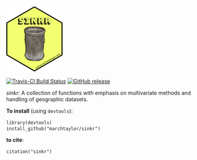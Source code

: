<img src= "hexSticker/hexSticker_sinkr.png" width="150">


[![Travis-CI Build Status](https://travis-ci.org/marchtaylor/sinkr.svg?branch=master)](https://travis-ci.org/marchtaylor/sinkr)
[![GitHub release](https://img.shields.io/github/release/marchtaylor/sinkr.svg)](https://github.com/marchtaylor/sinkr/releases)


*sinkr*: A collection of functions with emphasis on multivariate methods and handling of geographic datasets.

**To install** (using `devtools`):
```
library(devtools)
install_github("marchtaylor/sinkr")
```

**to cite**:
```
citation("sinkr")
```

